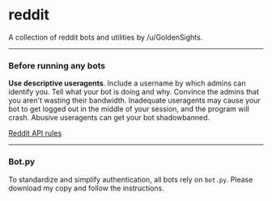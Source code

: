 reddit
======

A collection of reddit bots and utilities by /u/GoldenSights.

_______

### Before running any bots

**Use descriptive useragents**. Include a username by which admins can identify you. Tell what your bot is doing and why. Convince the admins that you aren't wasting their bandwidth. Inadequate useragents may cause your bot to get logged out in the middle of your session, and the program will crash. Abusive useragents can get your bot shadowbanned.

[Reddit API rules](https://github.com/reddit/reddit/wiki/API)

________

### Bot.py

To standardize and simplify authentication, all bots rely on `bot.py`. Please download my copy and follow the instructions.

